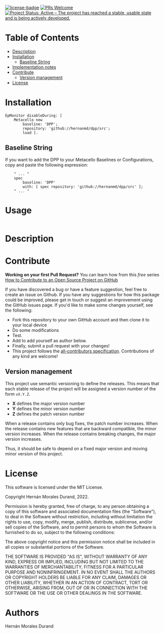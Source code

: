 [![license-badge](https://img.shields.io/badge/license-MIT-blue.svg)](https://img.shields.io/badge/license-MIT-blue.svg)[![PRs Welcome](https://img.shields.io/badge/PRs-welcome-brightgreen.svg?style=flat-square)](http://makeapullrequest.com)[![Project Status: Active – The project has reached a stable, usable state and is being actively developed.](http://www.repostatus.org/badges/latest/active.svg)](http://www.repostatus.org/#active)# Table of Contents- [Description](#description)- [Installation](#installation)  - [Baseline String](#baseline-string)- [Implementation notes](#implementation-note)- [Contribute](#contribute)  - [Version management](#version-management)- [License](#license)# Installation```smalltalkEpMonitor disableDuring: [ 	Metacello new			baseline: 'DPP';			repository: 'github://hernanmd/dpp/src';			load ].```## Baseline String If you want to add the DPP to your Metacello Baselines or Configurations, copy and paste the following expression:```smalltalk	" ... "	spec		baseline: 'DPP' 		with: [ spec repository: 'github://hernanmd/dpp/src' ];	" ... "```# Usage```smalltalk```# Description# Contribute**Working on your first Pull Request?** You can learn how from this *free* series [How to Contribute to an Open Source Project on GitHub](https://egghead.io/series/how-to-contribute-to-an-open-source-project-on-github)If you have discovered a bug or have a feature suggestion, feel free to create an issue on Github.If you have any suggestions for how this package could be improved, please get in touch or suggest an improvement using the GitHub issues page.If you'd like to make some changes yourself, see the following:      - Fork this repository to your own GitHub account and then clone it to your local device  - Do some modifications  - Test.  - Add <your GitHub username> to add yourself as author below.  - Finally, submit a pull request with your changes!  - This project follows the [all-contributors specification](https://github.com/kentcdodds/all-contributors). Contributions of any kind are welcome!## Version management This project use semantic versioning to define the releases. This means that each stable release of the project will be assigned a version number of the form `vX.Y.Z`. - **X** defines the major version number- **Y** defines the minor version number - **Z** defines the patch version numberWhen a release contains only bug fixes, the patch number increases. When the release contains new features that are backward compatible, the minor version increases. When the release contains breaking changes, the major version increases. Thus, it should be safe to depend on a fixed major version and moving minor version of this project.# License	This software is licensed under the MIT License.Copyright Hernán Morales Durand, 2022.Permission is hereby granted, free of charge, to any person obtaining a copy of this software and associated documentation files (the "Software"), to deal in the Software without restriction, including without limitation the rights to use, copy, modify, merge, publish, distribute, sublicense, and/or sell copies of the Software, and to permit persons to whom the Software is furnished to do so, subject to the following conditions:The above copyright notice and this permission notice shall be included in all copies or substantial portions of the Software.THE SOFTWARE IS PROVIDED "AS IS", WITHOUT WARRANTY OF ANY KIND, EXPRESS OR IMPLIED, INCLUDING BUT NOT LIMITED TO THE WARRANTIES OF MERCHANTABILITY, FITNESS FOR A PARTICULAR PURPOSE AND NONINFRINGEMENT. IN NO EVENT SHALL THE AUTHORS OR COPYRIGHT HOLDERS BE LIABLE FOR ANY CLAIM, DAMAGES OR OTHER LIABILITY, WHETHER IN AN ACTION OF CONTRACT, TORT OR OTHERWISE, ARISING FROM, OUT OF OR IN CONNECTION WITH THE SOFTWARE OR THE USE OR OTHER DEALINGS IN THE SOFTWARE.# AuthorsHernán Morales Durand